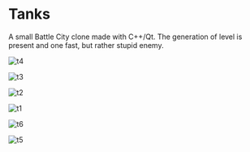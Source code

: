 # Tanks
A small Battle City clone made with C++/Qt.
The generation of level is present and one fast, but rather stupid enemy.

![t4](https://user-images.githubusercontent.com/28359156/30079758-f63452f0-9289-11e7-8b1f-66c3c4711782.png)

![t3](https://user-images.githubusercontent.com/28359156/30079759-f65ffeaa-9289-11e7-9821-39be9f33baa4.png)

![t2](https://user-images.githubusercontent.com/28359156/30079761-f6693b0a-9289-11e7-9591-0d8b407ec745.png)

![t1](https://user-images.githubusercontent.com/28359156/30079760-f6679002-9289-11e7-96f5-fc2746034d28.png)

![t6](https://user-images.githubusercontent.com/28359156/30079762-f72b1086-9289-11e7-9e70-7df93f8d1c19.png)

![t5](https://user-images.githubusercontent.com/28359156/30079763-f72e39dc-9289-11e7-8cd8-dfbc2f2f7a83.png)


